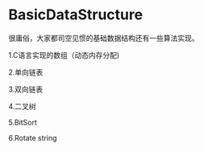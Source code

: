 # BasicDataStructure
很庸俗，大家都司空见惯的基础数据结构还有一些算法实现。

1.C语言实现的数组（动态内存分配)

2.单向链表

3.双向链表

4.二叉树

5.BitSort

6.Rotate string
